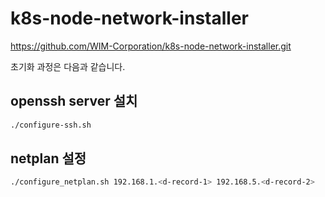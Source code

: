 # k8s-node-network-installer

https://github.com/WIM-Corporation/k8s-node-network-installer.git

초기화 과정은 다음과 같습니다.

## openssh server 설치

```bash
./configure-ssh.sh
```

## netplan 설정

```bash
./configure_netplan.sh 192.168.1.<d-record-1> 192.168.5.<d-record-2>
```
